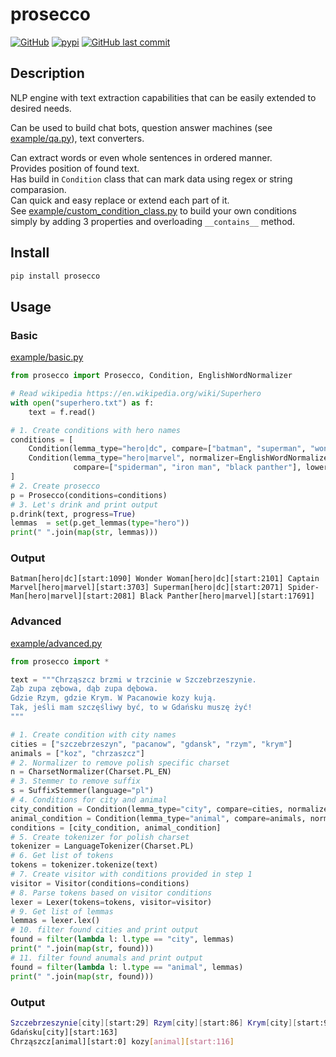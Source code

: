prosecco
====

[![GitHub](https://img.shields.io/github/license/vane/prosecco)](https://github.com/vane/prosecco/blob/master/LICENSE)
[![pypi](https://img.shields.io/pypi/v/prosecco)](https://pypi.org/project/prosecco/)
[![GitHub last commit](https://img.shields.io/github/last-commit/vane/prosecco)](https://github.com/vane/prosecco)

  
## Description

NLP engine with text extraction capabilities that can be easily extended to desired needs.

Can be used to build chat bots, question answer machines (see [example/qa.py](https://github.com/vane/prosecco/blob/master/example/qa.py)), text converters.

Can extract words or even whole sentences in ordered manner.  
Provides position of found text.  
Has build in ```Condition``` class that can mark data using regex or string comparasion.  
Can quick and easy replace or extend each part of it.  
See [example/custom_condition_class.py](https://github.com/vane/prosecco/blob/master/example/custom_condition_class.py) to  build your own conditions simply by adding 3 properties and overloading ```__contains__``` method.


## Install
```bash
pip install prosecco
```
## Usage

### Basic
[example/basic.py](https://github.com/vane/prosecco/blob/master/example/basic.py)
```python
from prosecco import Prosecco, Condition, EnglishWordNormalizer

# Read wikipedia https://en.wikipedia.org/wiki/Superhero
with open("superhero.txt") as f:
    text = f.read()

# 1. Create conditions with hero names
conditions = [
    Condition(lemma_type="hero|dc", compare=["batman", "superman", "wonder woman"], lower=True),
    Condition(lemma_type="hero|marvel", normalizer=EnglishWordNormalizer(),
              compare=["spiderman", "iron man", "black panther"], lower=True)
]
# 2. Create prosecco
p = Prosecco(conditions=conditions)
# 3. Let's drink and print output
p.drink(text, progress=True)
lemmas  = set(p.get_lemmas(type="hero"))
print(" ".join(map(str, lemmas)))
```

### Output
```Batman[hero|dc][start:1090] Wonder Woman[hero|dc][start:2101] Captain Marvel[hero|marvel][start:3703] Superman[hero|dc][start:2071] Spider-Man[hero|marvel][start:2081] Black Panther[hero|marvel][start:17691]```

### Advanced
[example/advanced.py](https://github.com/vane/prosecco/blob/master/example/advanced.py)
```python
from prosecco import *

text = """Chrząszcz brzmi w trzcinie w Szczebrzeszynie.
Ząb zupa zębowa, dąb zupa dębowa.
Gdzie Rzym, gdzie Krym. W Pacanowie kozy kują.
Tak, jeśli mam szczęśliwy być, to w Gdańsku muszę żyć! 
"""

# 1. Create condition with city names
cities = ["szczebrzeszyn", "pacanow", "gdansk", "rzym", "krym"]
animals = ["koz", "chrzaszcz"]
# 2. Normalizer to remove polish specific charset
n = CharsetNormalizer(Charset.PL_EN)
# 3. Stemmer to remove suffix
s = SuffixStemmer(language="pl")
# 4. Conditions for city and animal
city_condition = Condition(lemma_type="city", compare=cities, normalizer=n, stemmer=s, lower=True)
animal_condition = Condition(lemma_type="animal", compare=animals, normalizer=n, stemmer=s, lower=True)
conditions = [city_condition, animal_condition]
# 5. Create tokenizer for polish charset
tokenizer = LanguageTokenizer(Charset.PL)
# 6. Get list of tokens
tokens = tokenizer.tokenize(text)
# 7. Create visitor with conditions provided in step 1
visitor = Visitor(conditions=conditions)
# 8. Parse tokens based on visitor conditions
lexer = Lexer(tokens=tokens, visitor=visitor)
# 9. Get list of lemmas
lemmas = lexer.lex()
# 10. filter found cities and print output
found = filter(lambda l: l.type == "city", lemmas)
print(" ".join(map(str, found)))
# 11. filter found anumals and print output
found = filter(lambda l: l.type == "animal", lemmas)
print(" ".join(map(str, found)))
```   

### Output
```bash
Szczebrzeszynie[city][start:29] Rzym[city][start:86] Krym[city][start:98] Pacanowie[city][start:106] 
Gdańsku[city][start:163]
Chrząszcz[animal][start:0] kozy[animal][start:116]
```
